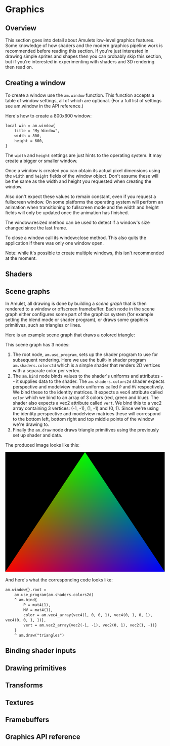 
Graphics
========

Overview
--------

This section goes into detail about Amulets low-level graphics features.
Some knowledge of how shaders and the modern graphics pipeline work is
recommended before reading this section. If you're just interested in
drawing simple sprites and shapes then you can probably skip this
section, but if you're interested in experimenting with shaders and 3D
rendering then read on.

Creating a window
-----------------

To create a window use the `am.window` function. This function accepts a
table of window settings, all of which are optional. (For a full list of
settings see am.window in the API reference.)

Here's how to create a 800x600 window:

``` {.sourceCode .lua}
local win = am.window{
    title = "My Window",
    width = 800,
    height = 600,
}
```

The `width` and `height` settings are just hints to the operating
system. It may create a bigger or smaller window.

Once a window is created you can obtain its actual pixel dimensions
using the `width` and `height` fields of the window object. Don't assume
these will be the same as the width and height you requested when
creating the window.

Also don't expect these values to remain constant, even if you request a
fullscreen window. On some platforms the operating system will perform
an animation when transitioning to fullscreen mode and the width and
height fields will only be updated once the animation has finished.

The window:resized method can be used to detect if a window's size
changed since the last frame.

To close a window call its window:close method. This also quits the
application if there was only one window open.

Note: while it's possible to create multiple windows, this isn't
recommended at the moment.

Shaders
-------

Scene graphs
------------

In Amulet, all drawing is done by building a *scene graph* that is then
rendered to a window or offscreen framebuffer. Each node in the scene
graph either configures some part of the graphics system (for example
setting the blend mode or shader program), or draws some graphics
primitives, such as triangles or lines.

Here is an example scene graph that draws a colored triangle:

This scene graph has 3 nodes:

1.  The root node, `am.use_program`, sets up the shader program to use
    for subsequent rendering. Here we use the built-in shader program
    `am.shaders.colors2d` which is a simple shader that renders 2D
    vertices with a separate color per vertex.
2.  The `am.bind` node binds values to the shader's uniforms and
    attributes -- it supplies data to the shader. The
    `am.shaders.colors2d` shader expects perspective and modelview
    matrix uniforms called `P` and `MV` respectively. We bind these to
    the identity matrices. It expects a vec4 attribute called `color`
    which we bind to an array of 3 colors (red, green and blue). The
    shader also expects a vec2 attribute called `vert`. We bind this to
    a vec2 array containing 3 vertices: (-1, -1), (1, -1) and (0, 1).
    Since we're using the identity perspective and modelview matrices
    these will correspond to the bottom left, bottom right and top
    middle points of the window we're drawing to.
3.  Finally the `am.draw` node draws triangle primitives using the
    previously set up shader and data.

The produced image looks like this:

![](screenshots/rgb_triangle.png)

And here's what the corresponding code looks like:

``` {.sourceCode .lua}
am.window{}.root =
    am.use_program(am.shaders.colors2d)
    ^ am.bind{
        P = mat4(1),
        MV = mat4(1),
        color = am.vec4_array{vec4(1, 0, 0, 1), vec4(0, 1, 0, 1), vec4(0, 0, 1, 1)},
        vert = am.vec2_array{vec2(-1, -1), vec2(0, 1), vec2(1, -1)}
    }
    ^ am.draw("triangles")
```

Binding shader inputs
---------------------

Drawing primitives
------------------

Transforms
----------

Textures
--------

Framebuffers
------------

Graphics API reference
----------------------
